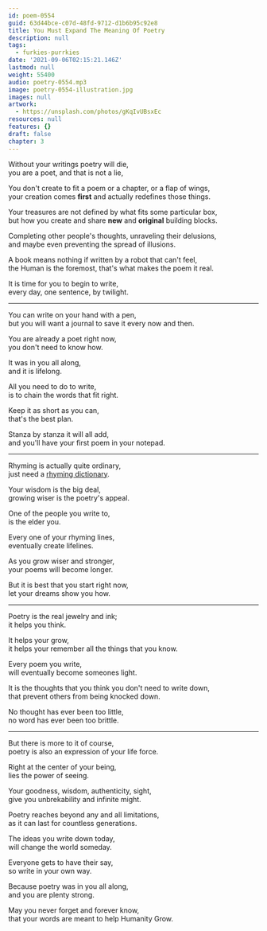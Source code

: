 ```yaml
---
id: poem-0554
guid: 63d44bce-c07d-48fd-9712-d1b6b95c92e8
title: You Must Expand The Meaning Of Poetry
description: null
tags:
  - furkies-purrkies
date: '2021-09-06T02:15:21.146Z'
lastmod: null
weight: 55400
audio: poetry-0554.mp3
image: poetry-0554-illustration.jpg
images: null
artwork:
  - https://unsplash.com/photos/gKqIvUBsxEc
resources: null
features: {}
draft: false
chapter: 3
---
```


Without your writings poetry will die,\
you are a poet, and that is not a lie,

You don't create to fit a poem or a chapter, or a flap of wings,\
your creation comes **first** and actually redefines those things.

Your treasures are not defined by what fits some particular box,\
but how you create and share **new** and **original** building blocks.

Completing other people's thoughts, unraveling their delusions,\
and maybe even preventing the spread of illusions.

A book means nothing if written by a robot that can't feel,\
the Human is the foremost, that's what makes the poem it real.

It is time for you to begin to write,\
every day, one sentence, by twilight.

---

You can write on your hand with a pen,\
but you will want a journal to save it every now and then.

You are already a poet right now,\
you don't need to know how.

It was in you all along,\
and it is lifelong.

All you need to do to write,\
is to chain the words that fit right.

Keep it as short as you can,\
that's the best plan.

Stanza by stanza it will all add,\
and you'll have your first poem in your notepad.

---

Rhyming is actually quite ordinary,\
just need a [rhyming dictionary](https://www.google.com/search?q=rhyming+dictionary).

Your wisdom is the big deal,\
growing wiser is the poetry's appeal.

One of the people you write to,\
is the elder you.

Every one of your rhyming lines,\
eventually create lifelines.

As you grow wiser and stronger,\
your poems will become longer.

But it is best that you start right now,\
let your dreams show you how.

---

Poetry is the real jewelry and ink;\
it helps you think.

It helps your grow,\
it helps your remember all the things that you know.

Every poem you write,\
will eventually become someones light.

It is the thoughts that you think you don't need to write down,\
that prevent others from being knocked down.

No thought has ever been too little,\
no word has ever been too brittle.

---

But there is more to it of course,\
poetry is also an expression of your life force.

Right at the center of your being,\
lies the power of seeing.

Your goodness, wisdom, authenticity, sight,\
give you unbrekability and infinite might.

Poetry reaches beyond any and all limitations,\
as it can last for countless generations.

The ideas you write down today,\
will change the world someday.

Everyone gets to have their say,\
so write in your own way.

Because poetry was in you all along,\
and you are plenty strong.

May you never forget and forever know,\
that your words are meant to help Humanity Grow.
